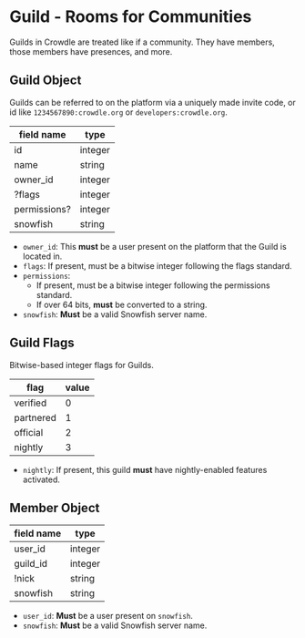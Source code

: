 # Guild - Rooms for Communities

Guilds in Crowdle are treated like if a community. They have members, those members have presences, and more.

## Guild Object

Guilds can be referred to on the platform via a uniquely made invite code, or id
like `1234567890:crowdle.org` or `developers:crowdle.org`.


| field name    | type     |
| ------------- | -------- |
| id            | integer  |
| name          | string   |
| owner_id      | integer  |
| ?flags        | integer  |
| permissions?  | integer  |
| snowfish      | string   |


* `owner_id`: This **must** be a user present on the platform that the Guild is located in.
* `flags`: If present, must be a bitwise integer following the flags standard.
* `permissions`:
    - If present, must be a bitwise integer following the permissions standard.
    - If over 64 bits, **must** be converted to a string.
* `snowfish`: **Must** be a valid Snowfish server name.

## Guild Flags

Bitwise-based integer flags for Guilds.

| flag      | value |
| --------- | ----- |
| verified  | 0     |
| partnered | 1     |
| official  | 2     |
| nightly   | 3     |

* `nightly`: If present, this guild **must** have nightly-enabled features activated.

## Member Object

| field name | type     |
| ---------- | -------- |
| user_id    | integer  |
| guild_id   | integer  |
| !nick      | string   |
| snowfish   | string   |

* `user_id`: **Must** be a user present on `snowfish`.
* `snowfish`: **Must** be a valid Snowfish server name.
